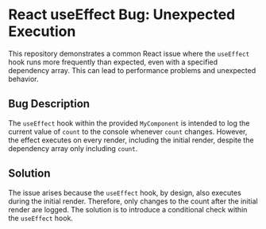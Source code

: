 # React useEffect Bug: Unexpected Execution

This repository demonstrates a common React issue where the `useEffect` hook runs more frequently than expected, even with a specified dependency array. This can lead to performance problems and unexpected behavior.

## Bug Description

The `useEffect` hook within the provided `MyComponent` is intended to log the current value of `count` to the console whenever `count` changes. However, the effect executes on every render, including the initial render, despite the dependency array only including `count`.

## Solution

The issue arises because the `useEffect` hook, by design, also executes during the initial render.   Therefore, only changes to the count after the initial render are logged. The solution is to introduce a conditional check within the `useEffect` hook.